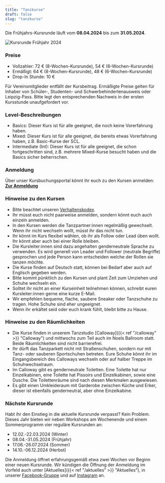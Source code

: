```yaml
---
title: "Tanzkurse"
draft: false
slug: "tanzkurse"
---
```


Die Frühjahrs-Kursrunde läuft vom **08.04.2024** bis zum **31.05.2024**.

![Kursrunde Frühjahr 2024](../schedule_spring_2024.png)

### Preise
- Vollzahler: 72 € (8-Wochen-Kursrunde), 54 € (6-Wochen-Kursrunde)
- Ermäßigt:   64 € (8-Wochen-Kursrunde), 48 € (6-Wochen-Kursrunde)
- Drop-In Stunde: 10 €

Für Vereinsmitglieder entfällt der Kursbeitrag. Ermäßigte Preise gelten für Inhaber von Schüler-, Studenten- und Schwerbehindertenausweis oder Leipzig-Pass. Bitte legt den entsprechenden Nachweis in der ersten Kursstunde unaufgefordert vor.

### Level-Beschreibungen
- Basics: Dieser Kurs ist für alle geeignet, die noch keine Vorerfahrung haben. 
- Mixed: Dieser Kurs ist für alle geeignet, die bereits etwas Vorerfahrung haben, z.B. Basic-Kurse der SCL.
- Intermediate (Int): Dieser Kurs ist für alle geeignet, die schon fortgeschritten sind, z.B. mehrere Mixed-Kurse besucht haben und die Basics sicher beherrschen.

### Anmeldung
Über unser Kursbuchungsportal könnt ihr euch zu den Kursen anmelden:  
**[Zur Anmeldung](https://scl.swinggeeks.de/SCL2024-04/)**

### Hinweise zu den Kursen
- Bitte beachtet unseren [Verhaltenskodex](https://docs.google.com/document/d/1EpcW5ju8RwoBK17TJuWFc2o_GQM9j8C42rYCSFf-o08/edit).
- Ihr müsst euch nicht paarweise anmelden, sondern könnt euch auch einzeln anmelden.
- In den Kursen werden die Tanzpartner:innen regelmäßig gewechselt. Wenn ihr nicht wechseln wollt, müsst ihr das nicht tun.
- Ihr könnt im Kurs flexibel wählen, ob ihr als Follow oder Lead üben wollt. Ihr könnt aber auch bei einer Rolle bleiben.
- Die Kursleiter:innen sind dazu angehalten genderneutrale Sprache zu verwenden. Es wird generell von Leader und Follower (neutrale Begriffe) gesprochen und jede Person kann entscheiden welche der Rollen sie tanzen möchte.
- Die Kurse finden auf Deutsch statt, können bei Bedarf aber auch auf Englisch gegeben werden.
- Bitte kommt pünktlich zu den Kursen und plant Zeit zum Umziehen und Schuhe wechseln ein.
- Solltet ihr nicht an einer Kurseinheit teilnehmen können, schreibt euren Kursleiter:innen gerne eine kurze E-Mail. 
- Wir empfehlen bequeme, flache, saubere Sneaker oder Tanzschuhe zu tragen. Hohe Schuhe sind eher ungeeignet.
- Wenn ihr erkältet seid oder euch krank fühlt, bleibt bitte zu Hause. 

### Hinweise zu den Räumlichkeiten
- Die Kurse finden in unserem Tanzstudio [Calloway]({{< ref "/calloway" >}} "Calloway") und mittwochs zum Teil auch im Noels Ballroom statt. Beide Räumlichkeiten sind nicht barrierefrei.
- Ihr dürft das Tanzparkett nicht mit Straßenschuhen, sondern nur mit Tanz- oder sauberen Sportschuhen betreten. Eure Schuhe könnt ihr im Eingangsbereich des Calloways wechseln oder auf halber Treppe im Schuhwechselraum.
- Im Calloway gibt es genderneutrale Toiletten. Eine Toilette hat nur Einzelkabinen, eine Toilette hat Pissoirs und Einzelkabinen, sowie eine Dusche. Die Toilettenräume sind nach diesen Merkmalen ausgewiesen.
- Es gibt einen Umkleideraum mit Garderobe zwischen Küche und Erker, dieser ist ebenfalls genderneutral, aber ohne Einzelkabine. 

### Nächste Kursrunde
Habt ihr den Einstieg in die aktuelle Kursrunde verpasst? Kein Problem. Dieses Jahr bieten wir neben Workshops am Wochenende und einem Sommerprogramm vier reguläre Kursrunden an:
- 12.02.-22.03.2024 (Winter)
- 08.04.-31.05.2024 (Frühjahr)
- 17.06.-26.07.2024 (Sommer)
- 14.10.-06.12.2024 (Herbst)

Die Anmeldung öffnet erfahrungsgemäß etwa zwei Wochen vor Beginn einer neuen Kursrunde. Wir kündigen die Öffnung der Anmeldung im Vorfeld auch unter [Aktuelles]({{< ref "/aktuelles" >}} "Aktuelles"), in unserer [Facebook-Gruppe](https://www.facebook.com/groups/swingconnection.leipzig) und auf [Instagram](https://www.instagram.com/swingconnectionleipzig/) an.
